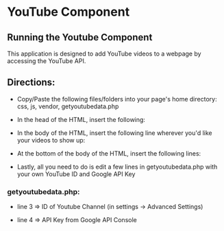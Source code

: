 # YouTube Component

## Running the Youtube Component

This application is designed to add YouTube videos to a webpage by accessing the YouTube API.

## Directions:

* Copy/Paste the following files/folders into your page's home directory: css, js, vendor, getyoutubedata.php

* In the head of the HTML, insert the following: 

> <link href="css/video.css" rel="stylesheet">

* In the body of the HTML, insert the following line wherever you'd like your videos to show up:

> <div id="videolist"></div>

* At the bottom of the body of the HTML, insert the following lines:


> <script src="js/jQuery.js"></script>

> <script src="js/ythelper.js"></script>

* Lastly, all you need to do is edit a few lines in getyoutubedata.php with your own YouTube ID and Google API Key

### getyoutubedata.php:

* line 3 => ID of Youtube Channel (in settings -> Advanced Settings)

* line 4 => API Key from Google API Console




